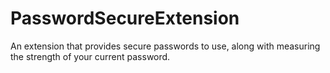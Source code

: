 # PasswordSecureExtension
An extension that provides secure passwords to use, along with measuring the strength of your current password.
